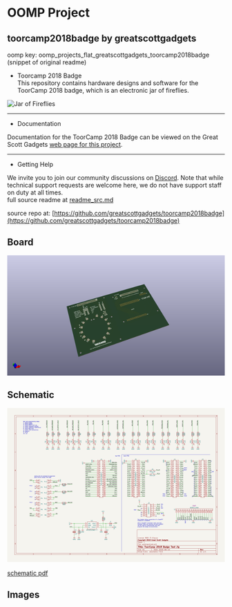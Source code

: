 # OOMP Project  
## toorcamp2018badge  by greatscottgadgets  
  
oomp key: oomp_projects_flat_greatscottgadgets_toorcamp2018badge  
(snippet of original readme)  
  
- Toorcamp 2018 Badge  
This repository contains hardware designs and software for the ToorCamp 2018 badge, which is an electronic jar of fireflies.   
  
![Jar of Fireflies](toorcamp2018badge-jar.jpeg)  
  
--------------------  
  
- Documentation  
  
Documentation for the ToorCamp 2018 Badge can be viewed on the Great Scott Gadgets [web page for this project](https://greatscottgadgets.com/toorcamp2018badge/).  
  
--------------------  
  
- Getting Help  
  
We invite you to join our community discussions on [Discord](https://discord.gg/rsfMw3rsU8). Note that while technical support requests are welcome here, we do not have support staff on duty at all times.   
  full source readme at [readme_src.md](readme_src.md)  
  
source repo at: [https://github.com/greatscottgadgets/toorcamp2018badge](https://github.com/greatscottgadgets/toorcamp2018badge)  
## Board  
  
[![working_3d.png](working_3d_600.png)](working_3d.png)  
## Schematic  
  
[![working_schematic.png](working_schematic_600.png)](working_schematic.png)  
  
[schematic pdf](working_schematic.pdf)  
## Images  
